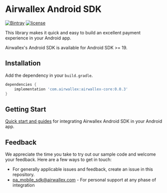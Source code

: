 # Airwallex Android SDK
[![Bintray](https://api.bintray.com/packages/qiaozhao/airwallex-payment-android/com.airwalllex.android/images/download.svg)](https://bintray.com/qiaozhao/airwallex-payment-android/com.airwalllex.android)
[![license](https://img.shields.io/badge/license-MIT%20License-00AAAA.svg)](https://github.com/airwallex/airwallex-payment-android/blob/develop/LICENSE)

This library makes it quick and easy to build an excellent payment experience in your Android app.

Airwallex's Android SDK is available for Android SDK >= 19.

## Installation
Add the dependency in your `build.gradle`.
```groovy
dependencies {
    implementation 'com.airwallex:airwallex-core:0.0.3'
}
```

## Getting Start
[Quick start and guides](GUIDE.md) for integrating Airwallex Android SDK in your Android app.

## Feedback
We appreciate the time you take to try out our sample code and welcome your feedback. Here are a few ways to get in touch:

* For generally applicable issues and feedback, create an issue in this repository.
* [pa_mobile_sdk@airwallex.com](mailto:pa_mobile_sdk@airwallex.com) - For personal support at any phase of integration